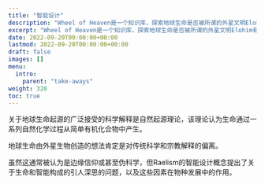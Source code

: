 ```yaml
---
title: "智能设计"
description: "Wheel of Heaven是一个知识库，探索地球生命是否被所谓的外星文明Elohim有意识地设计的工作假设。"
excerpt: "Wheel of Heaven是一个知识库，探索地球生命是否被所谓的外星文明Elohim有意识地设计的工作假设。"
date: 2022-09-20T00:00:00+00:00
lastmod: 2022-09-20T00:00:00+00:00
draft: false
images: []
menu:
  intro:
    parent: "take-aways"
weight: 320
toc: true
---
```


关于地球生命起源的广泛接受的科学解释是自然起源理论，该理论认为生命通过一系列自然化学过程从简单有机化合物中产生。

地球生命由外星生物创造的想法肯定是对传统科学和宗教解释的偏离。

虽然这通常被认为是边缘信仰或甚至伪科学，但Raelism的智能设计概念提出了关于生命和智能构成的引人深思的问题，以及这些因素在物种发展中的作用。
